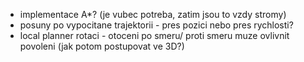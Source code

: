 * implementace A*? (je vubec potreba, zatim jsou to vzdy stromy)
* posuny po vypocitane trajektorii - pres pozici nebo pres rychlosti?
* local planner rotaci - otoceni po smeru/ proti smeru muze ovlivnit povoleni (jak potom postupovat ve 3D?)